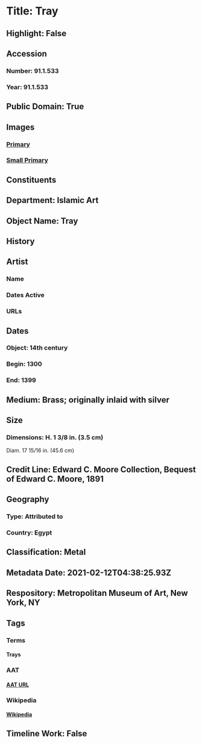 # Title: Tray
## Highlight: False
## Accession
### Number: 91.1.533
### Year: 91.1.533
## Public Domain: True
## Images
### [Primary](https://images.metmuseum.org/CRDImages/is/original/sf91-1-533a.jpg)
### [Small Primary](https://images.metmuseum.org/CRDImages/is/web-large/sf91-1-533a.jpg)
## Constituents
## Department: Islamic Art
## Object Name: Tray
## History
## Artist
### Name
### Dates Active
### URLs
## Dates
### Object: 14th century
### Begin: 1300
### End: 1399
## Medium: Brass; originally inlaid with silver
## Size
### Dimensions: H. 1 3/8 in. (3.5 cm)
Diam. 17 15/16 in. (45.6 cm)
## Credit Line: Edward C. Moore Collection, Bequest of Edward C. Moore, 1891
## Geography
### Type: Attributed to
### Country: Egypt
## Classification: Metal
## Metadata Date: 2021-02-12T04:38:25.93Z
## Respository: Metropolitan Museum of Art, New York, NY
## Tags
### Terms
#### Trays
### AAT
#### [AAT URL](http://vocab.getty.edu/page/aat/300043071)
### Wikipedia
#### [Wikipedia]()
## Timeline Work: False
